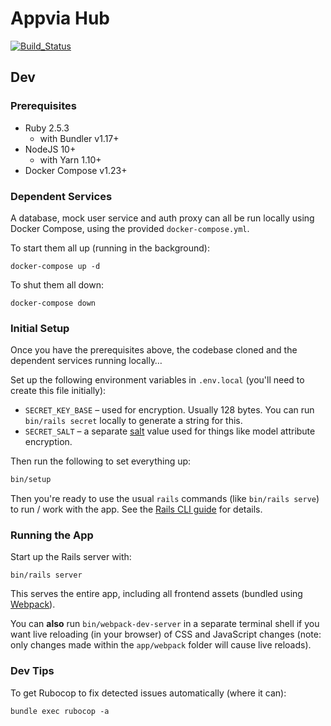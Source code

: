 # Appvia Hub

[![Build_Status](https://circleci.com/gh/appvia/appvia-hub.svg?style=svg&circle-token=ea303efa15990d76dc61bbbed4e4b634b578299f)](https://circleci.com/gh/appvia/appvia-hub)

## Dev

### Prerequisites

- Ruby 2.5.3
  - with Bundler v1.17+
- NodeJS 10+
  - with Yarn 1.10+
- Docker Compose v1.23+

### Dependent Services

A database, mock user service and auth proxy can all be run locally using Docker Compose, using the provided `docker-compose.yml`.

To start them all up (running in the background):

```shell
docker-compose up -d
```

To shut them all down:

```shell
docker-compose down
```

### Initial Setup

Once you have the prerequisites above, the codebase cloned and the dependent services running locally…

Set up the following environment variables in `.env.local` (you'll need to create this file initially):
- `SECRET_KEY_BASE` – used for encryption. Usually 128 bytes. You can run `bin/rails secret` locally to generate a string for this.
- `SECRET_SALT` – a separate [salt](https://en.wikipedia.org/wiki/Salt_(cryptography)) value used for things like model attribute encryption.

Then run the following to set everything up:

```bash
bin/setup
```

Then you're ready to use the usual `rails` commands (like `bin/rails serve`) to run / work with the app. See the [Rails CLI guide](http://guides.rubyonrails.org/command_line.html) for details.

### Running the App

Start up the Rails server with:

```shell
bin/rails server
```

This serves the entire app, including all frontend assets (bundled using [Webpack](https://webpack.js.org/)).

You can **also** run `bin/webpack-dev-server` in a separate terminal shell if you want live reloading (in your browser) of CSS and JavaScript changes (note: only changes made within the `app/webpack` folder will cause live reloads).


### Dev Tips

To get Rubocop to fix detected issues automatically (where it can):

```shell
bundle exec rubocop -a
```
